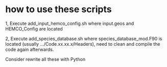 # how to use these scripts
1, Execute add_input_hemco_config.sh where input.geos and HEMCO_Config are located

2, Execute add_species_database.sh where species_database_mod.F90 is located (usually .../Code.xx.xx.x/Headers), need to clean and compile the code again afterwards.

Consider rewrite all these with Python
